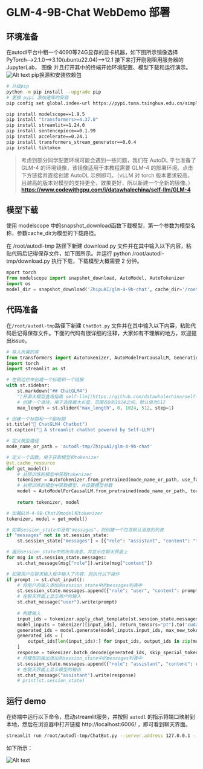 # GLM-4-9B-Chat WebDemo 部署

## 环境准备
在autodl平台中租一个4090等24G显存的显卡机器，如下图所示镜像选择PyTorch-->2.1.0-->3.10(ubuntu22.04)-->12.1
接下来打开刚刚租用服务器的JupyterLab， 图像 并且打开其中的终端开始环境配置、模型下载和运行演示。 
![Alt text](images/image03-1.png)
pip换源和安装依赖包
```bash
# 升级pip
python -m pip install --upgrade pip
# 更换 pypi 源加速库的安装
pip config set global.index-url https://pypi.tuna.tsinghua.edu.cn/simple

pip install modelscope==1.9.5
pip install "transformers>=4.37.0"
pip install streamlit==1.24.0
pip install sentencepiece==0.1.99
pip install accelerate==0.24.1
pip install transformers_stream_generator==0.0.4
pip install tiktoken
```
> 考虑到部分同学配置环境可能会遇到一些问题，我们在 AutoDL 平台准备了 GLM-4 的环境镜像，该镜像适用于本教程需要 GLM-4 的部署环境。点击下方链接并直接创建 AutoDL 示例即可。（vLLM 对 torch 版本要求较高，且越高的版本对模型的支持更全，效果更好，所以新建一个全新的镜像。） **https://www.codewithgpu.com/i/datawhalechina/self-llm/GLM-4**


## 模型下载
使用 modelscope 中的snapshot_download函数下载模型，第一个参数为模型名称，参数cache_dir为模型的下载路径。

在 /root/autodl-tmp 路径下新建 download.py 文件并在其中输入以下内容，粘贴代码后记得保存文件，如下图所示。并运行 python /root/autodl-tmp/download.py 执行下载，下载模型大概需要 2 分钟。

```python
mport torch
from modelscope import snapshot_download, AutoModel, AutoTokenizer
import os
model_dir = snapshot_download('ZhipuAI/glm-4-9b-chat', cache_dir='/root/autodl-tmp', revision='master')
```

## 代码准备

在`/root/autodl-tmp`路径下新建 `ChatBot.py` 文件并在其中输入以下内容，粘贴代码后记得保存文件。下面的代码有很详细的注释，大家如有不理解的地方，欢迎提出issue。

```python
# 导入所需的库
from transformers import AutoTokenizer, AutoModelForCausalLM, GenerationConfig
import torch
import streamlit as st

# 在侧边栏中创建一个标题和一个链接
with st.sidebar:
    st.markdown("## ChatGLM4")
    "[开源大模型食用指南 self-llm](https://github.com/datawhalechina/self-llm.git)"
    # 创建一个滑块，用于选择最大长度，范围在0到1024之间，默认值为512
    max_length = st.slider("max_length", 0, 1024, 512, step=1)

# 创建一个标题和一个副标题
st.title("💬 ChatGLM4 Chatbot")
st.caption("🚀 A streamlit chatbot powered by Self-LLM")

# 定义模型路径
mode_name_or_path = 'autodl-tmp/ZhipuAI/glm-4-9b-chat'

# 定义一个函数，用于获取模型和tokenizer
@st.cache_resource
def get_model():
    # 从预训练的模型中获取tokenizer
    tokenizer = AutoTokenizer.from_pretrained(mode_name_or_path, use_fast=False, trust_remote_code=True)
    # 从预训练的模型中获取模型，并设置模型参数
    model = AutoModelForCausalLM.from_pretrained(mode_name_or_path, torch_dtype=torch.bfloat16,  device_map="auto", trust_remote_code=True)
  
    return tokenizer, model

# 加载GLM-4-9B-Chat的model和tokenizer
tokenizer, model = get_model()

# 如果session_state中没有"messages"，则创建一个包含默认消息的列表
if "messages" not in st.session_state:
    st.session_state["messages"] = [{"role": "assistant", "content": "有什么可以帮您的？"}]

# 遍历session_state中的所有消息，并显示在聊天界面上
for msg in st.session_state.messages:
    st.chat_message(msg["role"]).write(msg["content"])

# 如果用户在聊天输入框中输入了内容，则执行以下操作
if prompt := st.chat_input():
    # 将用户的输入添加到session_state中的messages列表中
    st.session_state.messages.append({"role": "user", "content": prompt})
    # 在聊天界面上显示用户的输入
    st.chat_message("user").write(prompt)
    
    # 构建输入     
    input_ids = tokenizer.apply_chat_template(st.session_state.messages,tokenize=False,add_generation_prompt=True)
    model_inputs = tokenizer([input_ids], return_tensors="pt").to('cuda')
    generated_ids = model.generate(model_inputs.input_ids, max_new_tokens=512)
    generated_ids = [
        output_ids[len(input_ids):] for input_ids, output_ids in zip(model_inputs.input_ids, generated_ids)
    ]
    response = tokenizer.batch_decode(generated_ids, skip_special_tokens=True)[0]
    # 将模型的输出添加到session_state中的messages列表中
    st.session_state.messages.append({"role": "assistant", "content": response})
    # 在聊天界面上显示模型的输出
    st.chat_message("assistant").write(response)
    # print(st.session_state)
```


## 运行 demo

在终端中运行以下命令，启动streamlit服务，并按照 `autodl` 的指示将端口映射到本地，然后在浏览器中打开链接 http://localhost:6006/ ，即可看到聊天界面。

```bash
streamlit run /root/autodl-tmp/ChatBot.py --server.address 127.0.0.1 --server.port 6006
```

如下所示：

![Alt text](images/image03-2.png)
